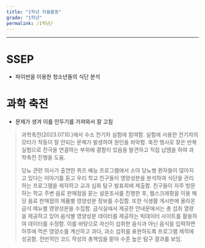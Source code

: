 ```yaml
---
title: "1학년 자율활동"
grade: "1학년"
permalink: /1학년/
---
```


---

# SSEP

- 파이썬을 이용한 청소년들의 식단 분석

# 과학 축전

- 문제가 생겨 이를 인두기를 가져와서 잘 고침

> 과학축전(2023.07.10.)에서 수소 전기차 실험에 참여함. 실험에 사용한 전기차의 모터가 작동이 잘 안되는 문제가 발생하여 원인을 파악함. 축전 행사로 잦은 반복 실험으로 전극을 연결하는 부위에 결함이 있음을 발견하고 직접 납땜을 하여 과학축전 진행을 도움.
>
> 당뇨 관련 의사가 출연한 퀴즈 예능 프로그램에서 소아 당뇨병 환자들이 많아지고 있다는 이야기를 듣고 우리 학교 친구들이 영양성분을 분석하여 식단을 관리하는 프로그램을 제작하고 교과 심화 탐구 발표회에 제출함. 친구들이 자주 방문하는 학교 주변 음료 판매점을 묻는 설문조사를 진행한 후, 웹스크래핑을 이용 해당 음료 판매점의 제품별 영양성분 정보를 수집함. 또한 식생활 게시판에 올라온 급식 메뉴별 영양성분을 수집함. 급식실에서 제공한 안내문에서는 총 섭취 열량을 제공하고 있어 음식별 영양성분 데이터를 제공하는 빅데이터 사이트를 활용하여 데이터를 수정함. 이를 바탕으로 자신이 섭취한 음식과 아닌 음식을 입력하면 하루에 먹은 영양소를 계산하고 과다, 과소 섭취를 표현하도록 프로그램 제작에 성공함. 전반적인 코드 작성의 총책임을 맡아 수준 높은 탐구 결과를 보임.
